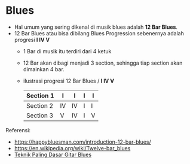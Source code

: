 # Blues

- Hal umum yang sering dikenal di musik blues adalah **12 Bar Blues**.
- 12 Bar Blues atau bisa dibilang Blues Progression sebenernya adalah progresi **I IV V**
  - 1 Bar di musik itu terdiri dari 4 ketuk
  - 12 Bar akan dibagi menjadi 3 section, sehingga tiap section akan dimainkan 4 bar.
  - ilustrasi progresi 12 Bar Blues / **I IV V**
    
    | Section 1 | I  |  I  |  I  |  I  |
    | ----------|----|-----|-----|-----|
    | Section 2 | IV | IV  |  I  |  I  |
    | Section 3 | V  | IV  |  I  |  V  |
    


Referensi:
- https://happybluesman.com/introduction-12-bar-blues/
- https://en.wikipedia.org/wiki/Twelve-bar_blues
- [Teknik Paling Dasar Gitar Blues](https://www.youtube.com/watch?v=Sz1uiNp0yXI)
